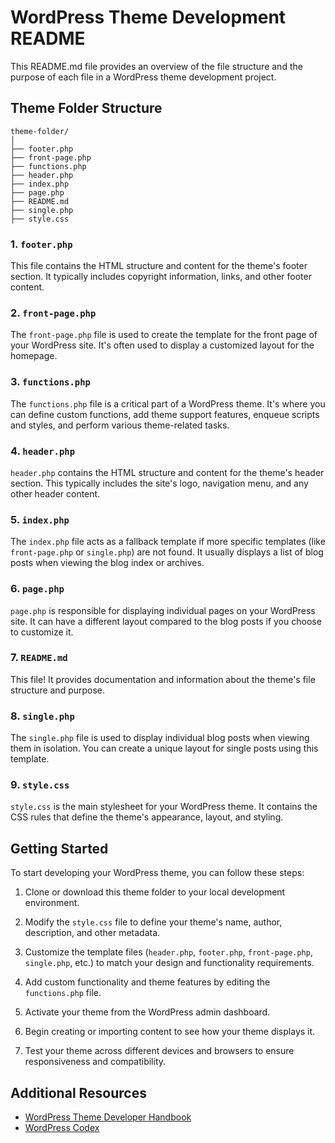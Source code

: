 # WordPress Theme Development README

This README.md file provides an overview of the file structure and the purpose of each file in a WordPress theme development project.

## Theme Folder Structure

```
theme-folder/
│
├── footer.php
├── front-page.php
├── functions.php
├── header.php
├── index.php
├── page.php
├── README.md
├── single.php
├── style.css
```

### 1. `footer.php`

This file contains the HTML structure and content for the theme's footer section. It typically includes copyright information, links, and other footer content.

### 2. `front-page.php`

The `front-page.php` file is used to create the template for the front page of your WordPress site. It's often used to display a customized layout for the homepage.

### 3. `functions.php`

The `functions.php` file is a critical part of a WordPress theme. It's where you can define custom functions, add theme support features, enqueue scripts and styles, and perform various theme-related tasks.

### 4. `header.php`

`header.php` contains the HTML structure and content for the theme's header section. This typically includes the site's logo, navigation menu, and any other header content.

### 5. `index.php`

The `index.php` file acts as a fallback template if more specific templates (like `front-page.php` or `single.php`) are not found. It usually displays a list of blog posts when viewing the blog index or archives.

### 6. `page.php`

`page.php` is responsible for displaying individual pages on your WordPress site. It can have a different layout compared to the blog posts if you choose to customize it.

### 7. `README.md`

This file! It provides documentation and information about the theme's file structure and purpose.

### 8. `single.php`

The `single.php` file is used to display individual blog posts when viewing them in isolation. You can create a unique layout for single posts using this template.

### 9. `style.css`

`style.css` is the main stylesheet for your WordPress theme. It contains the CSS rules that define the theme's appearance, layout, and styling.

## Getting Started

To start developing your WordPress theme, you can follow these steps:

1. Clone or download this theme folder to your local development environment.

2. Modify the `style.css` file to define your theme's name, author, description, and other metadata.

3. Customize the template files (`header.php`, `footer.php`, `front-page.php`, `single.php`, etc.) to match your design and functionality requirements.

4. Add custom functionality and theme features by editing the `functions.php` file.

5. Activate your theme from the WordPress admin dashboard.

6. Begin creating or importing content to see how your theme displays it.

7. Test your theme across different devices and browsers to ensure responsiveness and compatibility.

## Additional Resources

- [WordPress Theme Developer Handbook](https://developer.wordpress.org/themes/)
- [WordPress Codex](https://codex.wordpress.org/)
